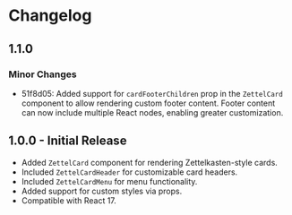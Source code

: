 # Changelog

## 1.1.0

### Minor Changes

- 51f8d05: Added support for `cardFooterChildren` prop in the `ZettelCard` component to allow rendering custom footer content. Footer content can now include multiple React nodes, enabling greater customization.

## 1.0.0 - Initial Release

- Added `ZettelCard` component for rendering Zettelkasten-style cards.
- Included `ZettelCardHeader` for customizable card headers.
- Included `ZettelCardMenu` for menu functionality.
- Added support for custom styles via props.
- Compatible with React 17.
